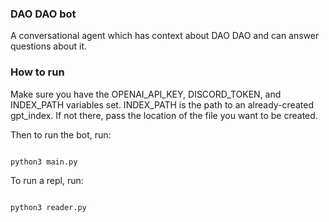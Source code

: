 ### DAO DAO bot

A conversational agent which has context about DAO DAO and can answer questions about it.

### How to run

Make sure you have the OPENAI_API_KEY, DISCORD_TOKEN, and INDEX_PATH variables set. INDEX_PATH is the path to an already-created gpt_index. If not there, pass the location of the file you want to be created.

Then to run the bot, run:

```bash

python3 main.py

```

To run a repl, run:

```bash

python3 reader.py

```
